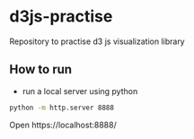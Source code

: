 # d3js-practise
Repository to practise d3 js visualization library 

## How to run

- run a local server using python

```bash
python -m http.server 8888
```

Open https://localhost:8888/
